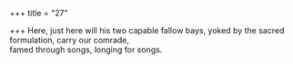 +++
title = "27"

+++
Here, just here will his two capable fallow bays, yoked by the sacred  formulation, carry our comrade,  
famed through songs, longing for songs.  

